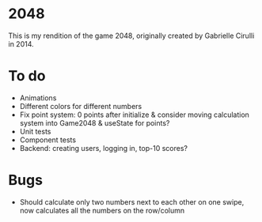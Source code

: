 # 2048

This is my rendition of the game 2048, originally created by Gabrielle Cirulli in 2014. 

# To do

- Animations
- Different colors for different numbers
- Fix point system: 0 points after initialize & consider moving calculation system into Game2048 & useState for points? 
- Unit tests
- Component tests
- Backend: creating users, logging in, top-10 scores?

# Bugs

- Should calculate only two numbers next to each other on one swipe, now calculates all the numbers on the row/column
